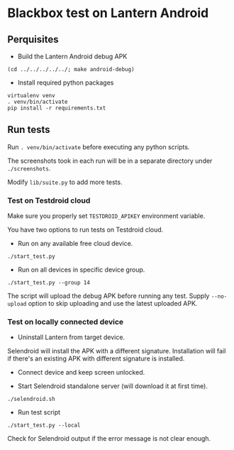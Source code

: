 # Blackbox test on Lantern Android

## Perquisites

* Build the Lantern Android debug APK

```
(cd ../../../../../; make android-debug)
```

* Install required python packages

```
virtualenv venv
. venv/bin/activate
pip install -r requirements.txt
```

## Run tests

Run `. venv/bin/activate` before executing any python scripts.

The screenshots took in each run will be in a separate directory under `./screenshots`.

Modify `lib/suite.py` to add more tests.

### Test on Testdroid cloud

Make sure you properly set `TESTDROID_APIKEY` environment variable.

You have two options to run tests on Testdroid cloud.

* Run on any available free cloud device.

```
./start_test.py
```

* Run on all devices in specific device group.

```
./start_test.py --group 14
```

The script will upload the debug APK before running any test. Supply `--no-upload` option to skip uploading and use the latest uploaded APK.

### Test on locally connected device

* Uninstall Lantern from target device.

Selendroid will install the APK with a different signature. Installation will fail if there's an existing APK with different signature is installed.


* Connect device and keep screen unlocked.

* Start Selendroid standalone server (will download it at first time).

```
./selendroid.sh
```

* Run test script

```
./start_test.py --local
```

Check for Selendroid output if the error message is not clear enough.
